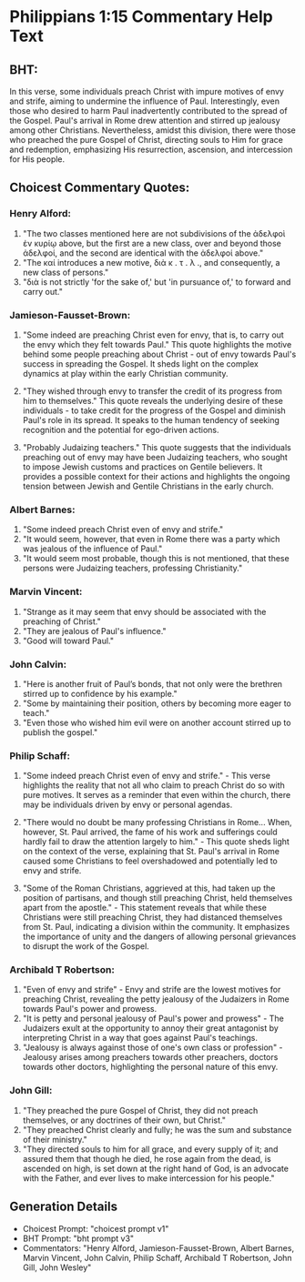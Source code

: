 # Philippians 1:15 Commentary Help Text

## BHT:
In this verse, some individuals preach Christ with impure motives of envy and strife, aiming to undermine the influence of Paul. Interestingly, even those who desired to harm Paul inadvertently contributed to the spread of the Gospel. Paul's arrival in Rome drew attention and stirred up jealousy among other Christians. Nevertheless, amidst this division, there were those who preached the pure Gospel of Christ, directing souls to Him for grace and redemption, emphasizing His resurrection, ascension, and intercession for His people.

## Choicest Commentary Quotes:
### Henry Alford:
1. "The two classes mentioned here are not subdivisions of the ἀδελφοὶ ἐν κυρίῳ above, but the first are a new class, over and beyond those ἀδελφοί, and the second are identical with the ἀδελφοί above." 
2. "The καί introduces a new motive, διὰ κ . τ . λ ., and consequently, a new class of persons." 
3. "διὰ is not strictly 'for the sake of,' but 'in pursuance of,' to forward and carry out."

### Jamieson-Fausset-Brown:
1. "Some indeed are preaching Christ even for envy, that is, to carry out the envy which they felt towards Paul." This quote highlights the motive behind some people preaching about Christ - out of envy towards Paul's success in spreading the Gospel. It sheds light on the complex dynamics at play within the early Christian community.

2. "They wished through envy to transfer the credit of its progress from him to themselves." This quote reveals the underlying desire of these individuals - to take credit for the progress of the Gospel and diminish Paul's role in its spread. It speaks to the human tendency of seeking recognition and the potential for ego-driven actions.

3. "Probably Judaizing teachers." This quote suggests that the individuals preaching out of envy may have been Judaizing teachers, who sought to impose Jewish customs and practices on Gentile believers. It provides a possible context for their actions and highlights the ongoing tension between Jewish and Gentile Christians in the early church.

### Albert Barnes:
1. "Some indeed preach Christ even of envy and strife."
2. "It would seem, however, that even in Rome there was a party which was jealous of the influence of Paul."
3. "It would seem most probable, though this is not mentioned, that these persons were Judaizing teachers, professing Christianity."

### Marvin Vincent:
1. "Strange as it may seem that envy should be associated with the preaching of Christ."
2. "They are jealous of Paul's influence."
3. "Good will toward Paul."

### John Calvin:
1. "Here is another fruit of Paul’s bonds, that not only were the brethren stirred up to confidence by his example." 
2. "Some by maintaining their position, others by becoming more eager to teach." 
3. "Even those who wished him evil were on another account stirred up to publish the gospel."

### Philip Schaff:
1. "Some indeed preach Christ even of envy and strife." - This verse highlights the reality that not all who claim to preach Christ do so with pure motives. It serves as a reminder that even within the church, there may be individuals driven by envy or personal agendas.

2. "There would no doubt be many professing Christians in Rome... When, however, St. Paul arrived, the fame of his work and sufferings could hardly fail to draw the attention largely to him." - This quote sheds light on the context of the verse, explaining that St. Paul's arrival in Rome caused some Christians to feel overshadowed and potentially led to envy and strife.

3. "Some of the Roman Christians, aggrieved at this, had taken up the position of partisans, and though still preaching Christ, held themselves apart from the apostle." - This statement reveals that while these Christians were still preaching Christ, they had distanced themselves from St. Paul, indicating a division within the community. It emphasizes the importance of unity and the dangers of allowing personal grievances to disrupt the work of the Gospel.

### Archibald T Robertson:
1. "Even of envy and strife" - Envy and strife are the lowest motives for preaching Christ, revealing the petty jealousy of the Judaizers in Rome towards Paul's power and prowess.
2. "It is petty and personal jealousy of Paul's power and prowess" - The Judaizers exult at the opportunity to annoy their great antagonist by interpreting Christ in a way that goes against Paul's teachings.
3. "Jealousy is always against those of one's own class or profession" - Jealousy arises among preachers towards other preachers, doctors towards other doctors, highlighting the personal nature of this envy.

### John Gill:
1. "They preached the pure Gospel of Christ, they did not preach themselves, or any doctrines of their own, but Christ."
2. "They preached Christ clearly and fully; he was the sum and substance of their ministry."
3. "They directed souls to him for all grace, and every supply of it; and assured them that though he died, he rose again from the dead, is ascended on high, is set down at the right hand of God, is an advocate with the Father, and ever lives to make intercession for his people."


## Generation Details
- Choicest Prompt: "choicest prompt v1"
- BHT Prompt: "bht prompt v3"
- Commentators: "Henry Alford, Jamieson-Fausset-Brown, Albert Barnes, Marvin Vincent, John Calvin, Philip Schaff, Archibald T Robertson, John Gill, John Wesley"
